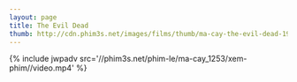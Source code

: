 ```yaml
---
layout: page
title: The Evil Dead
thumb: http://cdn.phim3s.net/images/films/thumb/ma-cay-the-evil-dead-1981.jpg
---
```

{% include jwpadv src='//phim3s.net/phim-le/ma-cay_1253/xem-phim//video.mp4' %}